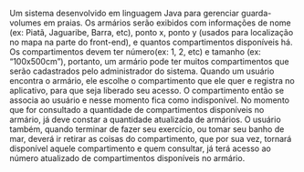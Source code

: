 Um sistema desenvolvido em linguagem Java para gerenciar guarda-volumes em praias. 
Os armários serão exibidos com informações de nome (ex: Piatã, Jaguaribe, Barra, etc), ponto x, ponto y (usados para localização no mapa na parte do front-end), e quantos compartimentos disponíveis há.
Os compartimentos devem ter número(ex: 1, 2, etc) e tamanho (ex: “100x500cm”), portanto, um armário pode ter muitos compartimentos que serão cadastrados pelo administrador do sistema.
Quando um usuário encontra o armário, ele escolhe o compartimento que ele quer e registra no aplicativo, para que seja liberado seu acesso.
O compartimento então se associa ao usuário e nesse momento fica como indisponível. 
No momento que for consultado a quantidade de compartimentos disponíveis no armário, já deve constar a quantidade atualizada de armários.
O usuário também, quando terminar de fazer seu exercício, ou tomar seu banho de mar, deverá ir retirar as coisas do compartimento, que por sua vez,
tornará disponível aquele compartimento e quem consultar, já terá acesso ao número atualizado de compartimentos disponíveis no armário.
